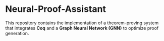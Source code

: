 # Neural-Proof-Assistant

This repository contains the implementation of a theorem-proving system that integrates **Coq** and a **Graph Neural Network (GNN)** to optimize proof generation.

